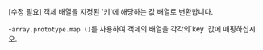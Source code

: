 [수정 필요]
객체 배열을 지정된 '키'에 해당하는 값 배열로 변환합니다.

-`array.prototype.map ()`를 사용하여 객체의 배열을 각각의`key '값에 매핑하십시오.